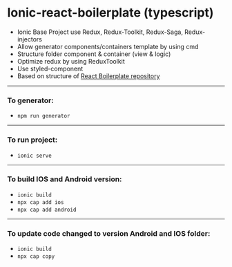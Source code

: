 # Ionic-react-boilerplate (typescript)
* Ionic Base Project use Redux, Redux-Toolkit, Redux-Saga, Redux-injectors
* Allow generator components/containers template by using cmd
* Structure folder component & container (view & logic)
* Optimize redux by using ReduxToolkit
* Use styled-component
* Based on structure of [React Boilerplate repository](https://github.com/react-boilerplate/react-boilerplate-cra-template)


***

### To generator: 
* `npm run generator`

***

### To run project: 
* `ionic serve`


***

### To build IOS and Android version: 
* `ionic build`
* `npx cap add ios`
* `npx cap add android`

***


### To update code changed to version Android and IOS folder:
* `ionic build`
* `npx cap copy`

